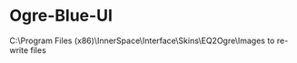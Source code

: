 # Ogre-Blue-UI

C:\Program Files (x86)\InnerSpace\Interface\Skins\EQ2Ogre\Images
to re-write files 
